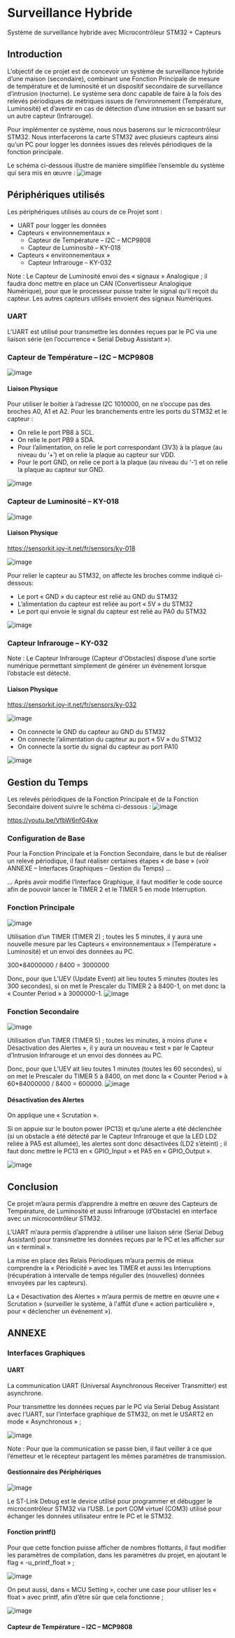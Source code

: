 # Surveillance Hybride
Système de surveillance hybride avec Microcontrôleur STM32 + Capteurs

## Introduction
L’objectif de ce projet est de concevoir un système de surveillance hybride d’une maison (secondaire), combinant une Fonction Principale de mesure de température et de luminosité et un dispositif secondaire de surveillance d’intrusion (nocturne). 
Le système sera donc capable de faire à la fois des relevés périodiques de métriques issues de l’environnement (Température, Luminosité) et d’avertir en cas de détection d’une intrusion en se basant sur un autre capteur (Infrarouge).

Pour implémenter ce système, nous nous baserons sur le microcontrôleur STM32. Nous interfacerons la carte STM32 avec plusieurs capteurs ainsi qu’un PC pour logger les données issues des relevés périodiques de la fonction principale.

Le schéma ci-dessous illustre de manière simplifiée l’ensemble du système qui sera mis en œuvre :
![image](https://github.com/user-attachments/assets/11d02a35-489b-4699-8f5a-da279219a8c2)

## Périphériques utilisés
Les périphériques utilisés au cours de ce Projet sont :
-	UART pour logger les données
-	Capteurs « environnementaux »
	- Capteur de Température – I2C – MCP9808
	- Capteur de Luminosité – KY-018
-	Capteurs « environnementaux »
	- Capteur Infrarouge – KY-032

Note : Le Capteur de Luminosité envoi des « signaux » Analogique ; il faudra donc mettre en place un CAN (Convertisseur Analogique Numérique), pour que le processeur puisse traiter le signal qu’il reçoit du capteur. 
Les autres capteurs utilisés envoient des signaux Numériques.

### UART
L’UART est utilisé pour transmettre les données reçues par le PC via une liaison série (en l’occurrence « Serial Debug Assistant »).

### Capteur de Température – I2C – MCP9808
![image](https://github.com/user-attachments/assets/675f05b4-3343-496d-870a-99314d8b4690)

#### Liaison Physique
Pour utiliser le boitier à l’adresse I2C 1010000, on ne s’occupe pas des broches A0, A1 et A2.
Pour les branchements entre les ports du STM32 et le capteur :
- On relie le port PB8 à SCL.
-	On relie le port PB9 à SDA.
-	Pour l’alimentation, on relie le port correspondant (3V3) à la plaque (au niveau du ‘+’) et on relie la plaque au capteur sur VDD.
-	Pour le port GND, on relie ce port à la plaque (au niveau du ‘-‘) et on relie la plaque au capteur sur GND.

![image](https://github.com/user-attachments/assets/9702a0a2-4e84-4f56-b2e5-e98a2f6ef9f7)

### Capteur de Luminosité – KY-018
![image](https://github.com/user-attachments/assets/ddcd7009-cadf-4767-80fc-6e46df133380)

#### Liaison Physique
https://sensorkit.joy-it.net/fr/sensors/ky-018

![image](https://github.com/user-attachments/assets/b17b8883-e2a2-499d-983b-65ef2576e984)

Pour relier le capteur au STM32, on affecte les broches comme indiqué ci-dessous:
-	Le port « GND » du capteur est relié au GND du STM32
-	L’alimentation du capteur est reliée au port « 5V » du STM32
-	Le port qui envoie le signal du capteur est relié au PA0 du STM32

![image](https://github.com/user-attachments/assets/7de7da34-9352-45b2-9248-6e9b490facef)

### Capteur Infrarouge – KY-032
Note : Le Capteur Infrarouge (Capteur d'Obstacles) dispose d’une sortie numérique permettant simplement de générer un événement lorsque l’obstacle est détecté.

#### Liaison Physique
https://sensorkit.joy-it.net/fr/sensors/ky-032

![image](https://github.com/user-attachments/assets/316cdf5c-5bbc-4288-960a-0c81056db392)

-	On connecte le GND du capteur au GND du STM32
-	On connecte l’alimentation du capteur au port « 5V » du STM32
-	On connecte la sortie du signal du capteur au port PA10

![image](https://github.com/user-attachments/assets/6bcd005e-5310-466e-81aa-9b3862df327d)

## Gestion du Temps
Les relevés périodiques de la Fonction Principale et de la Fonction Secondaire doivent suivre le schéma ci-dessous :
![image](https://github.com/user-attachments/assets/723180f5-40e3-4bbf-9121-1b7dfedeb6be)

https://youtu.be/VfbW6nfG4kw

### Configuration de Base
Pour la Fonction Principale et la Fonction Secondaire, dans le but de réaliser un relevé périodique, il faut réaliser certaines étapes « de base » (voir ANNEXE – Interfaces Graphiques – Gestion du Temps) ...

... Après avoir modifié l’Interface Graphique, il faut modifier le code source afin de pouvoir lancer le TIMER 2 et le TIMER 5 en mode Interruption.

### Fonction Principale
![image](https://github.com/user-attachments/assets/6b95e9b1-b23a-4e02-904e-a56fc46eb4a6)

Utilisation d’un TIMER (TIMER 2) ; toutes les 5 minutes, il y aura une nouvelle mesure par les Capteurs « environnementaux » (Température + Luminosité) et un envoi des données au PC.

300*84000000 / 8400 = 3000000

Donc, pour que L’UEV (Update Event) ait lieu toutes 5 minutes (toutes les 300 secondes), si on met le Prescaler du TIMER 2 à 8400-1, on met donc la « Counter Period » à 3000000-1.
![image](https://github.com/user-attachments/assets/6904a6f7-6335-468b-ad83-09a027f33823)

### Fonction Secondaire
![image](https://github.com/user-attachments/assets/b1bf3ab4-d3fc-4c7b-a9f9-2c1c77a6492c)

Utilisation d’un TIMER (TIMER 5) ; toutes les minutes, à moins d’une « Désactivation des Alertes », il y aura un nouveau « test » par le Capteur d’Intrusion Infrarouge et un envoi des données au PC.

Donc, pour que L’UEV ait lieu toutes 1 minutes (toutes les 60 secondes), si on met le Prescaler du TIMER 5 à 8400, on met donc la « Counter Period » à 60*84000000 / 8400 = 600000.
![image](https://github.com/user-attachments/assets/a7ae82b0-88b8-423d-842c-1cf025881998)

#### Désactivation des Alertes
On applique une « Scrutation ».

Si on appuie sur le bouton power (PC13) et qu’une alerte a été déclenchée (si un obstacle a été détecté par le Capteur Infrarouge et que la LED LD2 reliée à PA5 est allumée), les alertes sont donc désactivées (LD2 s’éteint) ; il faut donc mettre le PC13 en « GPIO_Input » et PA5 en « GPIO_Output ».

![image](https://github.com/user-attachments/assets/421dd9a8-4677-4c2d-93a4-c1474c1afb9d)

## Conclusion
Ce projet m’aura permis d’apprendre à mettre en œuvre des Capteurs de Température, de Luminosité et aussi Infrarouge (d’Obstacle) en interface avec un microcontrôleur STM32.

L’UART m’aura permis d’apprendre à utiliser une liaison série (Serial Debug Assistant) pour transmettre les données reçues par le PC et les afficher sur un « terminal ».

La mise en place des Relais Périodiques m’aura permis de mieux comprendre la « Périodicité » avec les TIMER et aussi les Interruptions (récupération à intervalle de temps régulier des (nouvelles) données envoyées par les capteurs).

La « Désactivation des Alertes » m’aura permis de mettre en œuvre une « Scrutation » (surveiller le système, à l'affût d’une « action particulière », pour « déclencher un événement »).

## ANNEXE
### Interfaces Graphiques
#### UART
La communication UART (Universal Asynchronous Receiver Transmitter) est asynchrone.

Pour transmettre les données reçues par le PC via Serial Debug Assistant avec l’UART, sur l’interface graphique de STM32, on met le USART2 en mode « Asynchronous » ;

![image](https://github.com/user-attachments/assets/3718ab0f-d50f-4473-ae35-c0b3fe93ff13)

Note : Pour que la communication se passe bien, il faut veiller à ce que l’émetteur et le récepteur partagent les mêmes paramètres de transmission.

#### Gestionnaire des Périphériques
![image](https://github.com/user-attachments/assets/c0c27f69-a6b8-4d95-8e48-d41bae58987c)

Le ST-Link Debug est le device utilisé pour programmer et débugger le microcontrôleur STM32 via l’USB. Le port COM virtuel (COM3) utilisé pour échanger les données utilisateur entre le PC et le STM32.

#### Fonction printf()
Pour que cette fonction puisse afficher de nombres flottants, il faut modifier les paramètres de compilation, dans les paramètres du projet, en ajoutant le flag « -u_printf_float » ;

![image](https://github.com/user-attachments/assets/655e4f9a-0fca-445c-8246-8a6c7bc40f21)

On peut aussi, dans « MCU Setting », cocher une case pour utiliser les « float » avec printf, afin d’être sûr que cela fonctionne ;

![image](https://github.com/user-attachments/assets/6b3b93a3-3da3-4b96-9c87-7fdf1be17d29)

#### Capteur de Température – I2C – MCP9808
